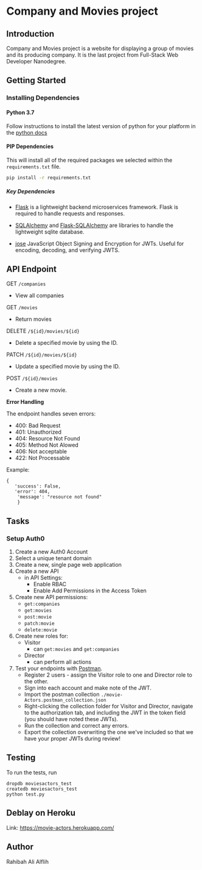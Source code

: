 # Company and Movies project
## Introduction
Company and Movies project is a website for displaying a group of movies and its producing company.
It is the last project from Full-Stack Web Developer Nanodegree.

## Getting Started

### Installing Dependencies

#### Python 3.7

Follow instructions to install the latest version of python for your platform in the [python docs](https://docs.python.org/3/using/unix.html#getting-and-installing-the-latest-version-of-python)

#### PIP Dependencies

This will install all of the required packages we selected within the `requirements.txt` file.

```bash
pip install -r requirements.txt
```

##### Key Dependencies

- [Flask](http://flask.pocoo.org/) is a lightweight backend microservices framework. Flask is required to handle requests and responses.

- [SQLAlchemy](https://www.sqlalchemy.org/) and [Flask-SQLAlchemy](https://flask-sqlalchemy.palletsprojects.com/en/2.x/) are libraries to handle the lightweight sqlite database. 

- [jose](https://python-jose.readthedocs.io/en/latest/) JavaScript Object Signing and Encryption for JWTs. Useful for encoding, decoding, and verifying JWTS.



## API Endpoint
GET ```/companies ```
- View all companies

GET ```/movies ```
- Return movies 

DELETE ```/${id}/movies/${id} ```
- Delete a specified movie by using the ID.

PATCH ```/${id}/movies/${id} ```
- Update a specified movie by using the ID.

POST ```/${id}/movies ```
- Create a new movie.

**Error Handling**

The endpoint handles seven errors:
- 400: Bad Request
- 401: Unauthorized
- 404: Resource Not Found
- 405: Method Not Alowed
- 406: Not acceptable
- 422: Not Processable

Example:
```
{
   'success': False,
   'error': 404,
    'message': "resource not found"
    }
 ```


## Tasks

### Setup Auth0

1. Create a new Auth0 Account
2. Select a unique tenant domain
3. Create a new, single page web application
4. Create a new API
   - in API Settings:
     - Enable RBAC
     - Enable Add Permissions in the Access Token
5. Create new API permissions:
   - `get:companies`
   - `get:movies`
   - `post:movie`
   - `patch:movie`
   - `delete:movie`
6. Create new roles for:
   - Visitor
     - can `get:movies` and `get:companies`
   - Director
     - can perform all actions
7. Test your endpoints with [Postman](https://getpostman.com).
   - Register 2 users - assign the Visitor role to one and Director role to the other.
   - Sign into each account and make note of the JWT.
   - Import the postman collection `./movie-Actors.postman_collection.json`
   - Right-clicking the collection folder for Visitor and Director, navigate to the authorization tab, and including the JWT in the token field (you should have noted these JWTs).
   - Run the collection and correct any errors.
   - Export the collection overwriting the one we've included so that we have your proper JWTs during review!

## Testing
To run the tests, run
```
dropdb moviesactors_test
createdb moviesactors_test
python test.py
```

## Deblay on Heroku
Link: https://movie-actors.herokuapp.com/

## Author
Rahibah Ali Alflih
